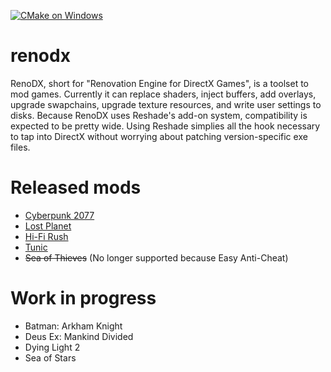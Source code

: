 [![CMake on Windows](https://github.com/clshortfuse/renodx/actions/workflows/cmake-windows.yml/badge.svg)](https://github.com/clshortfuse/renodx/actions/workflows/cmake-windows.yml)

# renodx
RenoDX, short for "Renovation Engine for DirectX Games", is a toolset to mod games. Currently it can replace shaders, inject buffers, add overlays, upgrade swapchains, upgrade texture resources, and write user settings to disks. Because RenoDX uses Reshade's add-on system, compatibility is expected to be pretty wide. Using Reshade simplies all the hook necessary to tap into DirectX without worrying about patching version-specific exe files.

# Released mods

* [Cyberpunk 2077](https://www.nexusmods.com/cyberpunk2077/mods/13912)
* [Lost Planet](https://www.nexusmods.com/lostplanetextremeconditioncoloniesedition/mods/2)
* [Hi-Fi Rush](https://www.nexusmods.com/hifirush/mods/24)
* [Tunic](https://www.nexusmods.com/tunic/mods/8)
* ~~Sea of Thieves~~ (No longer supported because Easy Anti-Cheat)

# Work in progress

* Batman: Arkham Knight
* Deus Ex: Mankind Divided
* Dying Light 2
* Sea of Stars
